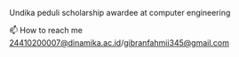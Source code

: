  Undika peduli scholarship awardee at computer engineering


📫 How to reach me 24410200007@dinamika.ac.id/gibranfahmii345@gmail.com


<!---
primeell/primeell is a ✨ special ✨ repository because its `README.md` (this file) appears on your GitHub profile.
You can click the Preview link to take a look at your changes.
--->
